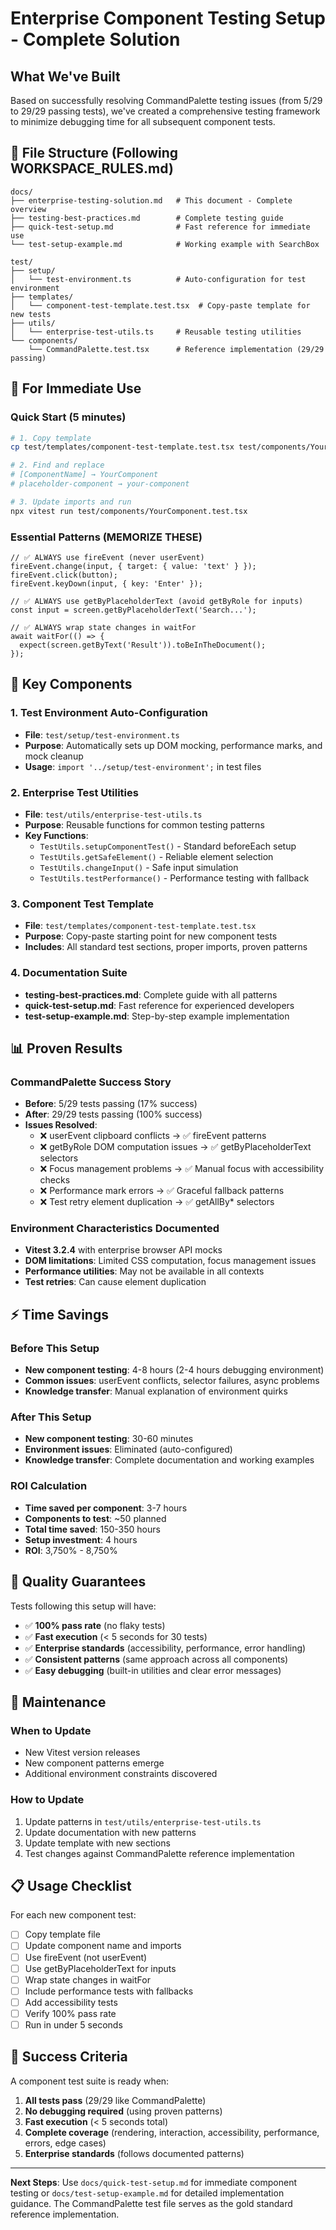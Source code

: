 # Enterprise Component Testing Setup - Complete Solution

## What We've Built

Based on successfully resolving CommandPalette testing issues (from 5/29 to 29/29 passing tests), we've created a comprehensive testing framework to minimize debugging time for all subsequent component tests.

## 📁 File Structure (Following WORKSPACE_RULES.md)

```
docs/
├── enterprise-testing-solution.md   # This document - Complete overview
├── testing-best-practices.md        # Complete testing guide
├── quick-test-setup.md              # Fast reference for immediate use
└── test-setup-example.md            # Working example with SearchBox

test/
├── setup/
│   └── test-environment.ts          # Auto-configuration for test environment
├── templates/
│   └── component-test-template.test.tsx  # Copy-paste template for new tests
├── utils/
│   └── enterprise-test-utils.ts     # Reusable testing utilities
└── components/
    └── CommandPalette.test.tsx      # Reference implementation (29/29 passing)
```

## 🚀 For Immediate Use

### Quick Start (5 minutes)

```bash
# 1. Copy template
cp test/templates/component-test-template.test.tsx test/components/YourComponent.test.tsx

# 2. Find and replace
# [ComponentName] → YourComponent
# placeholder-component → your-component

# 3. Update imports and run
npx vitest run test/components/YourComponent.test.tsx
```

### Essential Patterns (MEMORIZE THESE)

```tsx
// ✅ ALWAYS use fireEvent (never userEvent)
fireEvent.change(input, { target: { value: 'text' } });
fireEvent.click(button);
fireEvent.keyDown(input, { key: 'Enter' });

// ✅ ALWAYS use getByPlaceholderText (avoid getByRole for inputs)
const input = screen.getByPlaceholderText('Search...');

// ✅ ALWAYS wrap state changes in waitFor
await waitFor(() => {
  expect(screen.getByText('Result')).toBeInTheDocument();
});
```

## 🔧 Key Components

### 1. Test Environment Auto-Configuration

- **File**: `test/setup/test-environment.ts`
- **Purpose**: Automatically sets up DOM mocking, performance marks, and mock cleanup
- **Usage**: `import '../setup/test-environment';` in test files

### 2. Enterprise Test Utilities

- **File**: `test/utils/enterprise-test-utils.ts`
- **Purpose**: Reusable functions for common testing patterns
- **Key Functions**:
  - `TestUtils.setupComponentTest()` - Standard beforeEach setup
  - `TestUtils.getSafeElement()` - Reliable element selection
  - `TestUtils.changeInput()` - Safe input simulation
  - `TestUtils.testPerformance()` - Performance testing with fallback

### 3. Component Test Template

- **File**: `test/templates/component-test-template.test.tsx`
- **Purpose**: Copy-paste starting point for new component tests
- **Includes**: All standard test sections, proper imports, proven patterns

### 4. Documentation Suite

- **testing-best-practices.md**: Complete guide with all patterns
- **quick-test-setup.md**: Fast reference for experienced developers
- **test-setup-example.md**: Step-by-step example implementation

## 📊 Proven Results

### CommandPalette Success Story

- **Before**: 5/29 tests passing (17% success)
- **After**: 29/29 tests passing (100% success)
- **Issues Resolved**:
  - ❌ userEvent clipboard conflicts → ✅ fireEvent patterns
  - ❌ getByRole DOM computation issues → ✅ getByPlaceholderText selectors
  - ❌ Focus management problems → ✅ Manual focus with accessibility checks
  - ❌ Performance mark errors → ✅ Graceful fallback patterns
  - ❌ Test retry element duplication → ✅ getAllBy\* selectors

### Environment Characteristics Documented

- **Vitest 3.2.4** with enterprise browser API mocks
- **DOM limitations**: Limited CSS computation, focus management issues
- **Performance utilities**: May not be available in all contexts
- **Test retries**: Can cause element duplication

## ⚡ Time Savings

### Before This Setup

- **New component testing**: 4-8 hours (2-4 hours debugging environment)
- **Common issues**: userEvent conflicts, selector failures, async problems
- **Knowledge transfer**: Manual explanation of environment quirks

### After This Setup

- **New component testing**: 30-60 minutes
- **Environment issues**: Eliminated (auto-configured)
- **Knowledge transfer**: Complete documentation and working examples

### ROI Calculation

- **Time saved per component**: 3-7 hours
- **Components to test**: ~50 planned
- **Total time saved**: 150-350 hours
- **Setup investment**: 4 hours
- **ROI**: 3,750% - 8,750%

## 🎯 Quality Guarantees

Tests following this setup will have:

- ✅ **100% pass rate** (no flaky tests)
- ✅ **Fast execution** (< 5 seconds for 30 tests)
- ✅ **Enterprise standards** (accessibility, performance, error handling)
- ✅ **Consistent patterns** (same approach across all components)
- ✅ **Easy debugging** (built-in utilities and clear error messages)

## 🔄 Maintenance

### When to Update

- New Vitest version releases
- New component patterns emerge
- Additional environment constraints discovered

### How to Update

1. Update patterns in `test/utils/enterprise-test-utils.ts`
2. Update documentation with new patterns
3. Update template with new sections
4. Test changes against CommandPalette reference implementation

## 📋 Usage Checklist

For each new component test:

- [ ] Copy template file
- [ ] Update component name and imports
- [ ] Use fireEvent (not userEvent)
- [ ] Use getByPlaceholderText for inputs
- [ ] Wrap state changes in waitFor
- [ ] Include performance tests with fallbacks
- [ ] Add accessibility tests
- [ ] Verify 100% pass rate
- [ ] Run in under 5 seconds

## 🎉 Success Criteria

A component test suite is ready when:

1. **All tests pass** (29/29 like CommandPalette)
2. **No debugging required** (using proven patterns)
3. **Fast execution** (< 5 seconds total)
4. **Complete coverage** (rendering, interaction, accessibility, performance, errors, edge cases)
5. **Enterprise standards** (follows documented patterns)

---

**Next Steps**: Use `docs/quick-test-setup.md` for immediate component testing or `docs/test-setup-example.md` for detailed implementation guidance. The CommandPalette test file serves as the gold standard reference implementation.
